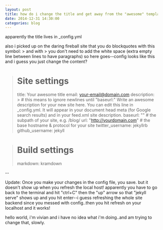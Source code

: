```yaml
---
layout: post
title: how do i change the title and get away from the "awesome" template?
date: 2014-12-31 14:30:00
categories: blog
---
```

apparently the title lives in _config.yml

also i picked up on the daring fireball site that you do blockquotes with this symbol: > and with > you don't need to add the white space (extra empty line between lines to have paragraphs) so here goes--config looks like this and i guess you just change the content? 

># Site settings
>title: Your awesome title
>email: your-email@domain.com
>description: > # this means to ignore newlines until "baseurl:"
  Write an awesome description for your new site here. You can edit this
>  line in _config.yml. It will appear in your document head meta (for
>  Google search results) and in your feed.xml site description.
>baseurl: "" # the subpath of your site, e.g. /blog/
url: "http://yourdomain.com" # the base hostname & protocol for your site
>twitter_username: jekyllrb
>github_username:  jekyll

># Build settings
>markdown: kramdown

--

Update: Once you make your changes in the config file, you save. but it doesn't show up when you refresh the local host! apparently you have to go back to the terminal and hit "ctrl+C" then the "up" arrow so that "jekyll serve" shows up and you hit enter--i guess refreshing the whole site backend since you messed with config..then you hit refresh on your localhost and it works! 

hello world, i'm vivian and i have no idea what i'm doing..and am trying to change that, slowly.